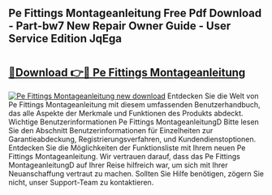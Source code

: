 ## Pe Fittings Montageanleitung Free Pdf Download - Part-bw7 New Repair Owner Guide - User Service Edition JqEga

# <h2><a href="http://df79eb.blite.top/?on=Pe+Fittings+Montageanleitung">🔗Download 👉🔴 Pe Fittings Montageanleitung</a></h2>

[![Pe Fittings Montageanleitung new download](https://i.imgur.com/lujVjoI.png)](http://df79eb.blite.top/?on=Pe+Fittings+Montageanleitung)
Entdecken Sie die Welt von Pe Fittings Montageanleitung mit diesem umfassenden Benutzerhandbuch, das alle Aspekte der Merkmale und Funktionen des Produkts abdeckt. Wichtige Benutzerinformationen Pe Fittings MontageanleitungD Bitte lesen Sie den Abschnitt Benutzerinformationen für Einzelheiten zur Garantieabdeckung, Registrierungsverfahren, und Kundendienstoptionen. Entdecken Sie die Möglichkeiten der Funktionsliste mit Ihrem neuen Pe Fittings Montageanleitung. Wir vertrauen darauf, dass das Pe Fittings MontageanleitungD auf Ihrer Reise hilfreich war, um sich mit Ihrer Neuanschaffung vertraut zu machen. Sollten Sie Hilfe benötigen, zögern Sie nicht, unser Support-Team zu kontaktieren.
